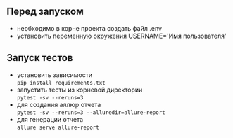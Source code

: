 ## Перед запуском
- необходимо в корне проекта создать файл .env
- установить переменную окружения USERNAME='Имя пользователя'
## Запуск тестов
- установить зависимости\
```pip install requirements.txt```
- запустить тесты из корневой директории\
```pytest -sv --reruns=3```
- для создания аллюр отчета\
```pytest -sv --reruns=3 --alluredir=allure-report```
- для генерации отчета\
```allure serve allure-report```